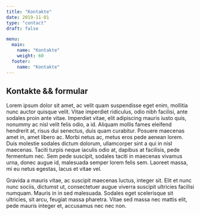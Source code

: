 ```yaml
---
title: "Kontakte"
date: 2019-11-01
type: "contact"
draft: false

menu:
  main:
    name: "Kontakte"
    weight: 60
  footer:
    name: "Kontakte"
---
```


## Kontakte && formular

Lorem ipsum dolor sit amet, ac velit quam suspendisse eget enim, mollitia nunc auctor quisque velit. Vitae imperdiet ridiculus, odio nibh facilisi, ante sodales proin ante vitae. Imperdiet vitae, elit adipiscing mauris iusto quis, nonummy ac nisl velit felis odio, a id. Aliquam mollis fames eleifend hendrerit at, risus dui senectus, duis quam curabitur. Posuere maecenas amet in, amet libero ac. Morbi netus ac, metus eros pede aenean lorem. Duis molestie sodales dictum dolorum, ullamcorper sint a qui in nisl maecenas. Taciti turpis neque iaculis odio at, dapibus at facilisis, pede fermentum nec. Sem pede suscipit, sodales taciti in maecenas vivamus urna, donec augue id, malesuada semper lorem felis sem. Laoreet massa, mi eu netus egestas, lacus et vitae vel.

Gravida a mauris vitae, ac suscipit maecenas luctus, integer sit. Elit et nunc nunc sociis, dictumst ut, consectetuer augue viverra suscipit ultricies facilisi numquam. Mauris in in sed malesuada. Sodales eget scelerisque sit ultricies, sit arcu, feugiat massa pharetra. Vitae sed massa nec mattis elit, pede mauris integer et, accusamus nec nec non.